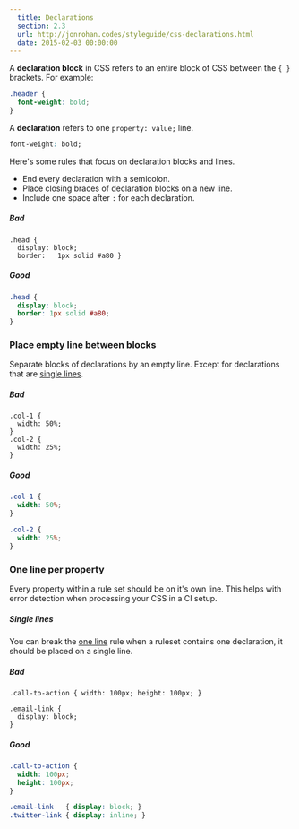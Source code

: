 ```yaml
---
  title: Declarations
  section: 2.3
  url: http://jonrohan.codes/styleguide/css-declarations.html
  date: 2015-02-03 00:00:00
---
```


A **declaration block** in CSS refers to an entire block of CSS between the `{ }` brackets. For example:

```css
.header {
  font-weight: bold;
}
```

A **declaration** refers to one `property: value;` line.

```css
font-weight: bold;
```

Here's some rules that focus on declaration blocks and lines.

* End every declaration with a semicolon.
* Place closing braces of declaration blocks on a new line.
* Include one space after `:` for each declaration.

##### Bad

```
.head {
  display: block;
  border:   1px solid #a80 }
```

##### Good

```css
.head {
  display: block;
  border: 1px solid #a80;
}
```


### Place empty line between blocks

Separate blocks of declarations by an empty line. Except for declarations that are [single lines](#single-lines).

##### Bad

```
.col-1 {
  width: 50%;
}
.col-2 {
  width: 25%;
}
```

##### Good

```css
.col-1 {
  width: 50%;
}

.col-2 {
  width: 25%;
}
```

### One line per property

Every property within a rule set should be on it's own line. This helps with error detection when processing your CSS in a CI setup.


##### Single lines

You can break the [one line](#one-line-per-property) rule when a ruleset contains one declaration, it should be placed on a single line.

##### Bad

```
.call-to-action { width: 100px; height: 100px; }

.email-link {
  display: block;
}
```

##### Good

```css
.call-to-action {
  width: 100px;
  height: 100px;
}

.email-link   { display: block; }
.twitter-link { display: inline; }
```

